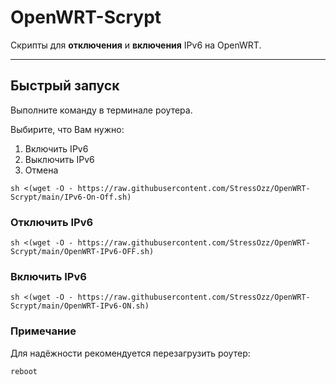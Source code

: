 # OpenWRT-Scrypt

Скрипты для **отключения** и **включения** IPv6 на OpenWRT.

---

## Быстрый запуск

Выполните команду в терминале роутера.

Выбирите, что Вам нужно:
1) Включить IPv6
2) Выключить IPv6
0) Отмена        

```
sh <(wget -O - https://raw.githubusercontent.com/StressOzz/OpenWRT-Scrypt/main/IPv6-On-Off.sh)
```

### Отключить IPv6
```
sh <(wget -O - https://raw.githubusercontent.com/StressOzz/OpenWRT-Scrypt/main/OpenWRT-IPv6-OFF.sh)
```

### Включить IPv6
```
sh <(wget -O - https://raw.githubusercontent.com/StressOzz/OpenWRT-Scrypt/main/OpenWRT-IPv6-ON.sh)
```

### Примечание

Для надёжности рекомендуется перезагрузить роутер:
```
reboot
```
